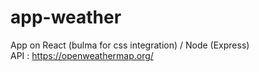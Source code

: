 # app-weather
App on React (bulma for css integration) / Node (Express)<br>
API : https://openweathermap.org/